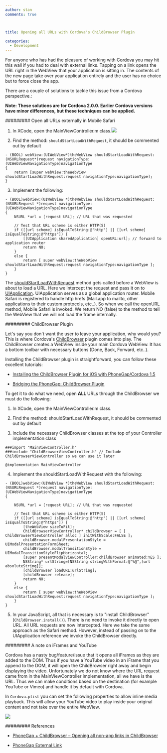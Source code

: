 ```yaml
---
author: stan
comments: true



title: Opening all URLs with Cordova's ChildBrowser Plugin

categories:
  - Development
---
```


For anyone who has had the pleasure of working with [Cordova](http://www.phonegap.com) you may hit this wall if you had to deal with external links. Tapping on a link opens the URL right in the WebView that your application is sitting in. The contents of the new page take over your application entirely and the user has no choice but to force close the app.





There are a couple of solutions to tackle this issue from a Cordova perspective.:





**Note: These solutions are for Cordova 2.0.0. Earlier Cordova versions have minor differences, but these techniques can be applied.**





######### Open all URLs externally in Mobile Safari







  1. In XCode, open the MainViewController.m class.[![](../assets/uploads//2012/09/1MainViewController2-300x218.jpeg)](http://moduscreate.com/opening-all-urls-with-phonegaps-childbrowser-plugin/1mainviewcontroller/)


  2. Find the method: `shouldStartLoadWithRequest`, it should be commented out by default




    
    - (BOOL) webView:(UIWebView*)theWebView shouldStartLoadWithRequest:(NSURLRequest*)request navigationType:(UIWebViewNavigationType)navigationType
    {
        return [super webView:theWebView shouldStartLoadWithRequest:request navigationType:navigationType];
    }
    



  3. Implement the following:




    
    - (BOOL)webView:(UIWebView *)theWebView shouldStartLoadWithRequest:(NSURLRequest *)request navigationType:(UIWebViewNavigationType)navigationType
    {
        NSURL *url = [request URL]; // URL that was requested
    
        // Test that URL scheme is either HTTP(S)
        if ([[url scheme] isEqualToString:@"http"] || [[url scheme] isEqualToString:@"https"]) {
            [[UIApplication sharedApplication] openURL:url]; // forward to application router
            return NO;
        }
        else {
            return [ super webView:theWebView shouldStartLoadWithRequest:request navigationType:navigationType ];
        }   
    }
    






The [shouldStartLoadWithRequest](http://developer.apple.com/library/ios/###documentation/uikit/reference/UIWebViewDelegate_Protocol/Reference/Reference.html) method gets called before a WebView is about to load a URL. Here we intercept the request and pass it on to [UIApplication](https://developer.apple.com/library/ios/###documentation/UIKit/Reference/UIApplication_Class/Reference/Reference.html). UIApplication serves as a global application router. Mobile Safari is registered to handle http hrefs (Mail.app to mailto, other applications to their custom protocols, etc..). So when we call the openURL method, Mobile Safari is invoked. We return NO (false) to the method to tell the WebView that we will not load the frame internally.





######### ChildBrowser Plugin





Let's say you don't want the user to leave your application, why would you? This is where Cordova's [ChildBrowser](https://github.com/purplecabbage/phonegap-plugins/tree/master/iPhone/ChildBrowser) plugin comes into play. The ChildBrowser creates a WebView inside your main Cordova WebView. It has a bottom toolbar with necessary buttons (Done, Back, Forward, etc..).





Installing the ChildBrowser plugin is straightforward, you can follow these excellent tutorials:







  * [Installing the ChildBrowser Plugin for iOS with PhoneGap/Cordova 1.5](http://blog.digitalbackcountry.com/2012/03/installing-the-childbrowser-plugin-for-ios-with-phonegapcordova-1-5/)


  * [Bridging the PhoneGap: ChildBrowser Plugin](http://a.shinynew.me/post/19786775381/bridging-the-phonegap-childbrowser-plugin)





To get it to do what we need, open **ALL** URLs through the ChildBrowser we must do the following:







  1. In XCode, open the MainViewController.m class. 


  2. Find the method: shouldStartLoadWithRequest, it should be commented out by default 


  3. Include the necessary ChildBrowser classes at the top of your Controller implementation class




    
    ###import "MainViewController.h"
    ###include "ChildBrowserViewController.h" // Include ChildBrowserViewController so we can use it later
    
    @implementation MainViewController
    



  4. Implement the shouldStartLoadWithRequest with the following:




    
    - (BOOL)webView:(UIWebView *)theWebView shouldStartLoadWithRequest:(NSURLRequest *)request navigationType:(UIWebViewNavigationType)navigationType
    {
    
        NSURL *url = [request URL]; // URL that was requested
    
        // Test that URL scheme is either HTTP(S)
        if ([[url scheme] isEqualToString:@"http"] || [[url scheme] isEqualToString:@"https"]) {
            [theWebView sizeToFit];
            ChildBrowserViewController* childBrowser = [ [ ChildBrowserViewController alloc ] initWithScale:FALSE ];
            childBrowser.modalPresentationStyle = UIModalPresentationFormSheet;
            childBrowser.modalTransitionStyle = UIModalTransitionStyleFlipHorizontal;
            [super presentModalViewController:childBrowser animated:YES ];
            NSString* urlString=[NSString stringWithFormat:@"%@",[url absoluteString]];
            [childBrowser loadURL:urlString];
            [childBrowser release];
            return NO;
        }
        else {
            return [ super webView:theWebView shouldStartLoadWithRequest:request navigationType:navigationType ];
        }   
    }
    



  5. In your JavaScript, all that is necessary is to "install ChildBrowser" (`ChildBrowser.install()`). There is no need to invoke it directly to open URL. All URL requests are now intercepted. 
Here we take the same approach as the Safari method. However, instead of passing on to the UIApplication reference we invoke the ChildBrowser directly.







######### A note on iFrames and YouTube





Cordova has a nasty bug/feature/issue that it opens all iFrames as they are added to the DOM. Thus if you have a YouTube video in an iFrame that you append to the DOM, it will open the ChildBrowser right away and begin displaying the video. Unfortunately we do not know where the URL request came from in the MainViewController implementation, all we have is the URL. Thus we can make conditions based on the destination (for example YouTube or Vimeo) and handle it by default with Cordova.





In `Cordova.plist` you can set the following properties to allow inline media playback. This will allow your YouTube video to play inside your original content and not take over the entire WebView.





[![](../assets/uploads//2012/09/fx6h2-300x85.png)](http://moduscreate.com/opening-all-urls-with-phonegaps-childbrowser-plugin/fx6h/)





######### References







  * [PhoneGap + ChildBrowser – Opening all non-app links in ChildBrowser](http://ethellenterprises.com/2012/02/phonegap-childbrowser-opening-all-non-app-links-in-childbrowser/)


  * [PhoneGap External Link](http://www.tonylea.com/2011/phonegap-external-link/)






